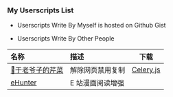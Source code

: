 ### My Userscripts List

- Userscripts Write By Myself is hosted on Github Gist

- Userscripts Write By Other People

| 名称 | 描述 | 下载 |
| :- | :- | :-: |
[🌿于老爷子的芹菜](https://github.com/yulanggong/celery) | 解除网页禁用复制 | [Celery.js](https://github.com/yulanggong/celery/blob/master/celery.js)
[eHunter](https://github.com/hanFengSan/eHunter) | E 站漫画阅读增强